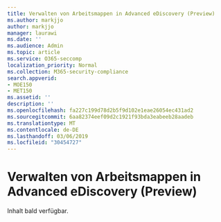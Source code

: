 ```yaml
---
title: Verwalten von Arbeitsmappen in Advanced eDiscovery (Preview)
ms.author: markjjo
author: markjjo
manager: laurawi
ms.date: ''
ms.audience: Admin
ms.topic: article
ms.service: O365-seccomp
localization_priority: Normal
ms.collection: M365-security-compliance
search.appverid:
- MOE150
- MET150
ms.assetid: ''
description: ''
ms.openlocfilehash: fa227c199d78d2b5f9d102e1eae26054ec431ad2
ms.sourcegitcommit: 6aa82374eef09d2c1921f93bda3eabeeb28aadeb
ms.translationtype: MT
ms.contentlocale: de-DE
ms.lasthandoff: 03/06/2019
ms.locfileid: "30454727"
---
```

# <a name="manage-working-sets-in-advanced-ediscovery-preview"></a>Verwalten von Arbeitsmappen in Advanced eDiscovery (Preview)  

Inhalt bald verfügbar.
